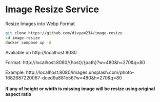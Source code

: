 # Image Resize Service
Resize Images into Webp Format
```sh
git clone https://github.com/divyam234/image-resize
cd image-resize
docker compose up -d
```
Avaliable on http://localhost:8080

Format: http://localhost:8080/{host}/{path}?w=480&h=270&q=80

Example: http://localhost:8080/images.unsplash.com/photo-1682687220067-dced9a881b56?w=480&h=270&q=80 <br>
<br>
**If any of height or width is missing image will be resize using original aspect ratio**
